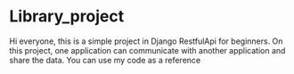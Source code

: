 # Library_project

Hi everyone, this is a simple project in Django RestfulApi for beginners. On this project, one application can communicate with another application and share the data. You can use my code as a reference
